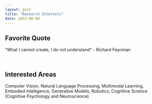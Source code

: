 ```yaml
---
layout: post
title: "Research Interests"
date: 2022-08-08
---
```


## Favorite Quote
"What I cannot create, I do not understand" - Richard Feynman

<br />

## Interested Areas
Computer Vision, Natural Language Processing, Multimodal Learning, Embodied Intelligence, Generative Models, Robotics, Cognitive Science (Cognitive Psychology and Neuroscience)